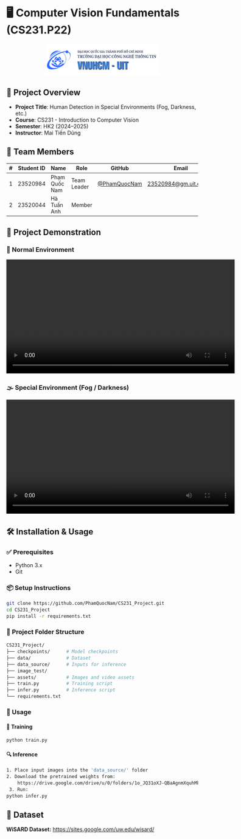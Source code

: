 # 🖥️ Computer Vision Fundamentals (CS231.P22)

<p align="center">
  <a href="https://www.uit.edu.vn/" title="University of Information Technology">
    <img src="./assets/img1.png" alt="University of Information Technology" width="300">
  </a>
</p>

## 📝 Project Overview

- **Project Title**: Human Detection in Special Environments (Fog, Darkness, etc.)
- **Course**: CS231 - Introduction to Computer Vision  
- **Semester**: HK2 (2024–2025)  
- **Instructor**: Mai Tiến Dũng  

## 👥 Team Members

| #  | Student ID | Name             | Role        | GitHub                                                | Email                     |
|----|------------|------------------|-------------|--------------------------------------------------------|---------------------------|
| 1  | 23520984   | Phạm Quốc Nam    | Team Leader | [@PhamQuocNam](https://github.com/PhamQuocNam)         | 23520984@gm.uit.edu.vn    |
| 2  | 23520044   | Hà Tuấn Anh      | Member      |                                                        |                           |

## 🎥 Project Demonstration

### 🔆 Normal Environment

<div align="center">
  <video controls width="600">
    <source src="./assets/VIS_Demo.mp4" type="video/mp4">
    Your browser does not support the video tag.
  </video>
</div>

### 🌫️ Special Environment (Fog / Darkness)

<div align="center">
  <video controls width="600">
    <source src="./assets/IR_Demo.mp4" type="video/mp4">
    Your browser does not support the video tag.
  </video>
</div>

## 🛠️ Installation & Usage

### ✅ Prerequisites
- Python 3.x
- Git

### 📦 Setup Instructions

```bash
git clone https://github.com/PhamQuocNam/CS231_Project.git
cd CS231_Project
pip install -r requirements.txt
```

### 📁 Project Folder Structure
```bash
CS231_Project/
├── checkpoints/      # Model checkpoints
├── data/             # Dataset
├── data_source/      # Inputs for inference
├── image_test/       
├── assets/           # Images and video assets
├── train.py          # Training script
├── infer.py          # Inference script
└── requirements.txt
```

### 🚀 Usage
#### 🔧 Training
  ```bash
  python train.py
  ```

#### 🔍 Inference
```bash
1. Place input images into the 'data_source/' folder
2. Download the pretrained weights from:
    https://drive.google.com/drive/u/0/folders/1o_JQ31oXJ-QBaAgnmXquhMkuw7F6HWDk
 3. Run:
python infer.py
```

## 📂 Dataset
 **WiSARD Dataset:** https://sites.google.com/uw.edu/wisard/


